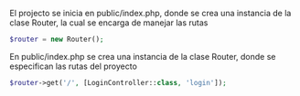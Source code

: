 El projecto se inicia en public/index.php, donde se crea una instancia de la clase Router, la cual se encarga de manejar las rutas

```php
$router = new Router();
```

En public/index.php se crea una instancia de la clase Router, donde se especifican las rutas del proyecto

```php
$router->get('/', [LoginController::class, 'login']);
```

